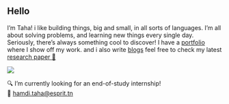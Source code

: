 ## Hello 
I’m Taha! i like building things, big and small, in all sorts of languages. I’m all about solving problems, and learning new things every single day. Seriously, there’s always something cool to discover! I have a [portfolio](https://tahtah.tech/) where I show off my work.
and i also write [blogs](https://medium.com/@hamdi.taha) feel free to check my latest [research paper 📝](https://taha-bucket-v1.s3.amazonaws.com/SonocureArticle.pdf)

[![](https://visitcount.itsvg.in/api?id=tahahamdii&icon=0&color=0)](https://visitcount.itsvg.in)

🔍 I’m currently looking for an end-of-study internship!  
📧 hamdi.taha@esprit.tn
